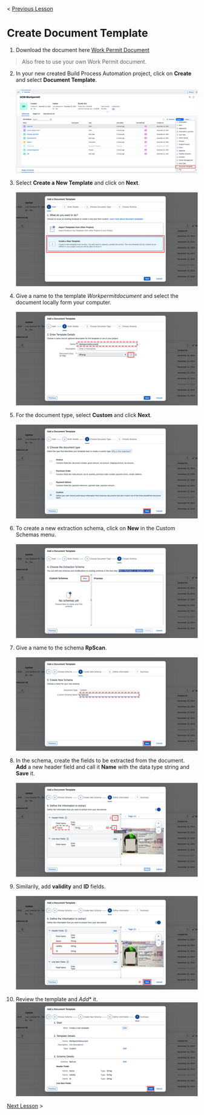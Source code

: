 < [Previous Lesson](/BuildandAutomateTour2024/1_Build_Process_Automation/11_Import_template/readme.md)

# Create Document Template

1. Download the document here 
<a href="https://github.com/SAP-samples/build-apps-enablement/blob/main/BuildandAutomateTour2024/1_Build_Process_Automation/Template/RP.png">Work Permit Document</a><br>
> Also free to use your own Work Permit document.

2. In your new created Build Process Automation project, click on **Create** and select **Document Template**.<br><br>
![](./Images/12_1_create.png)

3. Select **Create a New Template** and click on **Next**.<br><br>
![](./Images/12_2.png)

4. Give a name to the template *Workpermitdocument* and select the document locally form your computer.<br><br>
![](./Images/12_3.png)

5. For the document type, select **Custom** and click **Next**.<br><br>
![](./Images/12_4.png)

6. To create a new extraction schema, click on **New** in the Custom Schemas menu.<br><br>
![](./Images/12_5.png)

7. Give a name to the schema **RpScan**.<br><br>
![](./Images/12_6.png)

8. In the schema, create the fields to be extracted from the document.<br>
**Add** a new header field and call it **Name** with the data type string and **Save** it.<br><br>
![](./Images/12_7.png)

9. Similarily, add **validity** and **ID** fields.<br><br>
![](./Images/12_8.png)

10. Review the template and *Add** it.
![](./Images/12_9.png)

[Next Lesson](./2_Annotatetemplate.md) >